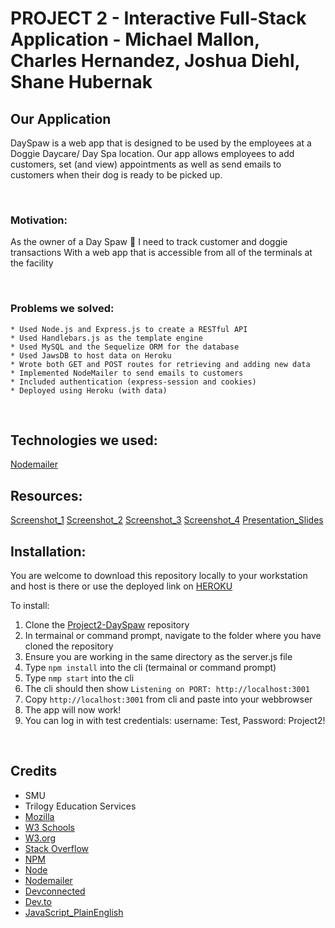 # PROJECT 2 - Interactive Full-Stack Application - Michael Mallon, Charles Hernandez, Joshua Diehl, Shane Hubernak

## Our Application

DaySpaw is a web app that is designed to be used by the employees at a Doggie Daycare/ Day Spa location. Our app allows employees to add customers, set (and view) appointments as well as send emails to customers when their dog is ready to be picked up.

<br>

### Motivation:
As the owner of a Day Spaw :feet:
I need to track customer and doggie transactions
With a web app that is accessible from all of the terminals at the facility

<br>

### Problems we solved:
    * Used Node.js and Express.js to create a RESTful API
    * Used Handlebars.js as the template engine
    * Used MySQL and the Sequelize ORM for the database
    * Used JawsDB to host data on Heroku
    * Wrote both GET and POST routes for retrieving and adding new data
    * Implemented NodeMailer to send emails to customers
    * Included authentication (express-session and cookies)
    * Deployed using Heroku (with data)

<br />

## Technologies we used:
[Nodemailer](https://nodemailer.com/about/)

## Resources:
[Screenshot_1](https://drive.google.com/file/d/1gQ70O-hr68xWD4xlFhI-mbbyxMcKfI37/view?usp=sharing)
[Screenshot_2](https://drive.google.com/file/d/17Sz0C-gaVtJiXFYs6rgH9mMUICNn3hhZ/view?usp=sharing)
[Screenshot_3](https://drive.google.com/file/d/1f4HHlZ90V7QUJ5NRrl88ZzHEWWNPUVSH/view?usp=sharing)
[Screenshot_4](https://drive.google.com/file/d/1f4HHlZ90V7QUJ5NRrl88ZzHEWWNPUVSH/view?usp=sharing)
[Presentation_Slides](https://docs.google.com/presentation/d/1zfSirQDj6_cZ5YlAOQq6LNF9nDbu5DkCAYn0bYC7gSI/edit#slide=id.gfc6202a923_0_0)

## Installation:
You are welcome to download this repository locally to your workstation and host is there or use the deployed link on [HEROKU](https://project2-dayspaw.herokuapp.com/) 

To install:
1. Clone the [Project2-DaySpaw](https://github.com/MikeMallonIT/Project2-DaySpaw) repository
2. In termainal or command prompt, navigate to the folder where you have cloned the repository
3. Ensure you are working in the same directory as the server.js file
4. Type `npm install` into the cli (termainal or command prompt)
5. Type `nmp start` into the cli
6. The cli should then show `Listening on PORT: http://localhost:3001`
7. Copy `http://localhost:3001` from cli and paste into your webbrowser
8. The app will now work!
9. You can log in with test credentials: username: Test, Password: Project2!

<br />

## Credits
- SMU
- Trilogy Education Services
- [Mozilla](https://developer.mozilla.org)
- [W3 Schools](https://www.w3schools.com/)
- [W3.org](https://www.w3.org/)
- [Stack Overflow](https://stackoverflow.com)
- [NPM](https://www.npmjs.com/package/inquirer)
- [Node](https://nodejs.org/en/download/)
- [Nodemailer](https://nodemailer.com/about/)
- [Devconnected](https://devconnected.com/)
- [Dev.to](https://dev.to/)
- [JavaScript_PlainEnglish](https://javascript.plainenglish.io/)